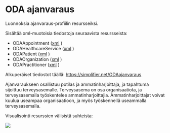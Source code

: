 
# ODA ajanvaraus

Luonnoksia ajanvaraus-profiilin resursseiksi.

Sisältää xml-muotoisia tiedostoja seuraavista resursseista:

* ODAAppointment ([xml](Appointment/ODAAppointment.xml) )
* ODAHealthcareService  ([xml](Appointment/ODAHealthcareService.xml) )
* ODAPatient  ([xml](Appointment/ODAPatient.xml) )
* ODAOrganization  ([xml](Appointment/ODAOrganization.xml) )
* ODAPractitioner  ([xml](Appointment/ODAPractitioner.xml) )

Alkuperäiset tiedostot täällä:
https://simplifier.net/ODAajanvaraus

Ajanvaraukseen osallistuu potilas ja ammatinharjoittaja, ja tapahtuma sijoittuu terveysasemalle. Terveysasema on osa organisaatiota, ja terveysasemalla työskentelee ammatinharjoittajia. Ammatinharjoittajat voivat kuulua useampaa organisaatioon, ja myös työskennellä useammalla terveysasemalla.

Visualisointi resurssien välisistä suhteista:

![](http://www.plantuml.com/plantuml/proxy?src=https://raw.githubusercontent.com/omahoito/rfc/master/PLANTUML_Diagrams/ODA_ajanvaraus.plantuml?3) <!--- This generates a picture based on Resource.pantuml. To change the counter in the url above, i.e. deployment.md?13 -> deployment.md?14 --->
